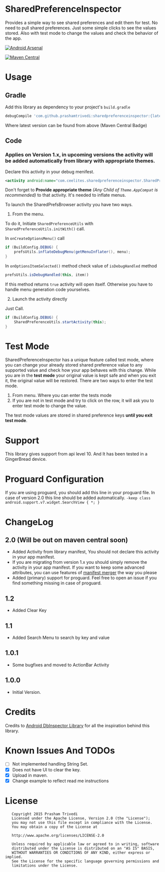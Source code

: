 # SharedPreferenceInspector
Provides a simple way to see shared preferences and edit them for test. No need to pull shared preferences. Just some simple clicks to see the values stored. Also with test mode to change the values and check the behavior of the app.

[![Android Arsenal](https://img.shields.io/badge/Android%20Arsenal-SharedPreferenceInspector-brightgreen.svg?style=flat)](https://android-arsenal.com/details/1/1447)


[![Maven Central](https://maven-badges.herokuapp.com/maven-central/com.github.prashamtrivedi/sharedpreferenceinspector/badge.svg)](https://maven-badges.herokuapp.com/maven-central/com.github.prashamtrivedi/sharedpreferenceinspector)

# Usage

## Gradle
Add this library as dependency to your project's ```build.gradle```


```groovy
debugCompile 'com.github.prashamtrivedi:sharedpreferenceinspector:{latestVersion}'
```
Where latest version can be found from above (Maven Central Badge)

## Code
### Applies on Version 1.x, in upcoming versions the activity will be added automatically from library with appropriate themes.
Declare this activity in your debug menifest.

```xml
<activity android:name="com.ceelites.sharedpreferenceinspector.SharedPrefsBrowser"/>
```
Don't forget to **Provide appropriate theme** *(Any Child of `Theme.AppCompat` is recommended)* to that activity. It's needed to inflate menus.

To launch the SharedPrefsBrowser activity you have two ways.

1. From the menu.

To do it, Initiate `SharedPreferenceUtils` with `SharedPreferenceUtils.initWith()` call.

In `onCreateOptionsMenu()` call 
```java
if (BuildConfig.DEBUG) {
	prefsUtils.inflateDebugMenu(getMenuInflater(), menu);
}
```

In `onOptionsItemSelected()` method check value of `isDebugHandled` method 
```java
prefsUtils.isDebugHandled(this, item)) 
```
If this method returns `true` activity will open itself. Otherwise you have to handle menu generation code yourselves.

2. Launch the activity directly 

Just Call.
```java
if (BuildConfig.DEBUG) {
	SharedPreferenceUtils.startActivity(this);
}
```

# Test Mode
SharedPreferenceInspector has a unique feature called test mode, where you can change your already stored shared preference value to any supported value and check how your app behaves with this change. While you are in the **test mode** your original value is kept safe and when you exit it, the original value will be restored. There are two ways to enter the test mode.

1. From menu. Where you can enter the tests mode
2. If you are not in test mode and try to click on the row, it will ask you to enter test mode to change the value.

The test mode values are stored in shared preference keys **until you exit test mode**.

# Support
This library gives support from api level 10. And It has been tested in a GingerBread device.

# Proguard Configuration
If you are using proguard, you should add this line in your proguard file. In case of version 2.0 this line should be added automatically.
`-keep class android.support.v7.widget.SearchView { *; }`

# ChangeLog
## 2.0 (Will be out on maven central soon)
- Added Activity from library manifest, You should not declare this activity in your app manifest.
- If you are migrating from version 1.x you should simply remove the activity in your app manifest. If you want to keep some advanced attributes, you can use features of [manifest merger](http://tools.android.com/tech-docs/new-build-system/user-guide/manifest-merger) the way you please
- Added (primary) support for proguard. Feel free to open an issue if you find something missing in case of proguard.

## 1.2
- Added Clear Key

## 1.1
- Added Search Menu to search by key and value

## 1.0.1
- Some bugfixes and moved to ActionBar Activity

## 1.0.0
- Initial Version.

# Credits
Credits to [Android DbInspector Library](https://github.com/infinum/android_dbinspector) for all the inspiration behind this library.

# Known Issues And TODOs

- [ ] Not implemented handling String Set.
- [x] Does not have UI to clear the key.
- [x] Upload in maven.
- [x] Change example to reflect read me instructions

# License
	   Copyright 2015 Prasham Trivedi
	   Licensed under the Apache License, Version 2.0 (the "License");
	   you may not use this file except in compliance with the License.
	   You may obtain a copy of the License at

       http://www.apache.org/licenses/LICENSE-2.0

	   Unless required by applicable law or agreed to in writing, software
	   distributed under the License is distributed on an "AS IS" BASIS,
	   WITHOUT WARRANTIES OR CONDITIONS OF ANY KIND, either express or implied.
	   See the License for the specific language governing permissions and
	   limitations under the License.



